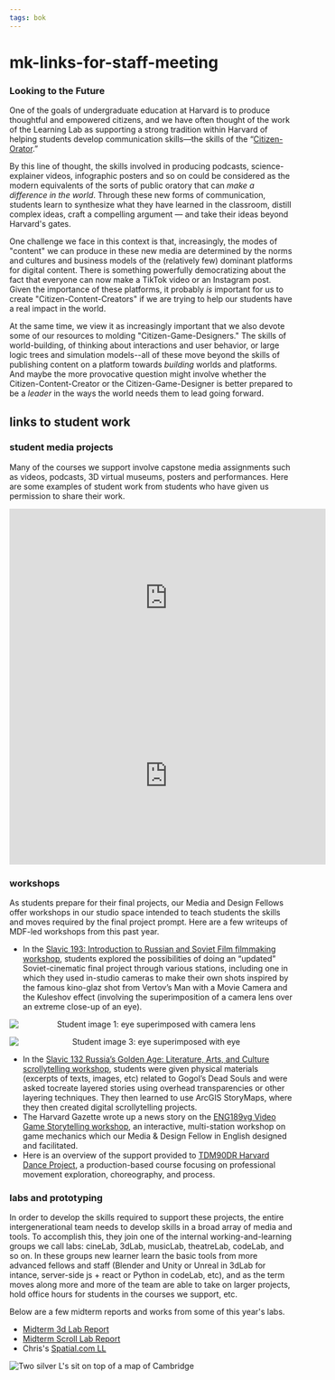 ```yaml
---
tags: bok
---
```

# mk-links-for-staff-meeting




### Looking to the Future

One of the goals of undergraduate education at Harvard is to produce thoughtful and empowered citizens, and we have often thought of the work of the Learning Lab as supporting a strong tradition within Harvard of helping students develop communication skills—the skills of the “[Citizen-Orator](https://penelope.uchicago.edu/Thayer/E/Roman/Texts/Quintilian/Institutio_Oratoria/1A*.html).”

By this line of thought, the skills involved in producing podcasts, science-explainer videos, infographic posters and so on could be considered as the modern equivalents of the sorts of public oratory that can *make a difference in the world*. Through these new forms of communication, students learn to synthesize what they have learned in the classroom, distill complex ideas, craft a compelling argument — and take their ideas beyond Harvard's gates. 

One challenge we face in this context is that, increasingly, the modes of "content" we can produce in these new media are determined by the norms and cultures and business models of the (relatively few) dominant platforms for digital content. There is something powerfully democratizing about the fact that everyone can now make a TikTok video or an Instagram post. Given the importance of these platforms, it probably *is* important for us to create "Citizen-Content-Creators" if we are trying to help our students have a real impact in the world. 

At the same time, we view it as increasingly important that we also devote some of our resources to molding "Citizen-Game-Designers." The skills of world-building, of thinking about interactions and user behavior, or large logic trees and simulation models--all of these move beyond the skills of publishing content on a platform towards *building* worlds and platforms. And maybe the more provocative question might involve whether the Citizen-Content-Creator or the Citizen-Game-Designer is better prepared to be a *leader* in the ways the world needs them to lead going forward.




## links to student work


### student media projects

Many of the courses we support involve capstone media assignments such as videos, podcasts, 3D virtual museums, posters and performances. Here are some examples of student work from students who have given us permission to share their work. 

<iframe width="560" height="315" src="https://www.youtube.com/embed/yk2axv35Y6A" title="YouTube video player" frameborder="0" allow="accelerometer; autoplay; clipboard-write; encrypted-media; gyroscope; picture-in-picture; web-share" allowfullscreen></iframe>

<iframe width="560" height="315" src="https://www.youtube.com/embed/WzVkUkxy5ao" title="YouTube video player" frameborder="0" allow="accelerometer; autoplay; clipboard-write; encrypted-media; gyroscope; picture-in-picture; web-share" allowfullscreen></iframe>



### workshops

As students prepare for their final projects, our Media and Design Fellows offer workshops in our studio space intended to teach students the skills and moves required by the final project prompt. Here are a few writeups of MDF-led workshops from this past year.

- In the [Slavic 193: Introduction to Russian and Soviet Film filmmaking workshop](https://hackmd.io/dcfSff1hQParO1vJU4Kk-Q), students explored the possibilities of doing an “updated” Soviet-cinematic final project through various stations, including one in which they used in-studio cameras to make their own shots inspired by the famous kino-glaz shot from Vertov’s Man with a Movie Camera and the Kuleshov effect (involving the superimposition of a camera lens over an extreme close-up of an eye).

<p align="center">
  <img src="https://files.slack.com/files-pri/T0HTW3H0V-F0458NRB7B7/square-anna-eye_320.gif?pub_secret=3dbc96fe74" alt="Student image 1: eye superimposed with camera lens" style="display: block; margin: 0 auto;">
</p>

<p align="center">
  <img src="https://files.slack.com/files-pri/T0HTW3H0V-F0458NRHFDK/eyes-with-eye-2_202.gif?pub_secret=ec23c3dc2d" alt="Student image 3: eye superimposed with eye" style="display: block; margin: 0 auto;">
</p>

- In the [Slavic 132 Russia’s Golden Age: Literature, Arts, and Culture scrollytelling workshop](https://hackmd.io/cBeSXx2kSI-XwHJ0fiN1lw), students were given physical materials (excerpts of texts, images, etc) related to Gogol’s Dead Souls and were asked tocreate layered stories using overhead transparencies or other layering techniques. They then learned to use ArcGIS StoryMaps, where they then created digital scrollytelling projects.
- The Harvard Gazette wrote up a news story on the [ENG189vg Video Game Storytelling workshop](https://news.harvard.edu/gazette/story/2023/03/new-english-class-focuses-on-video-game-narratives/), an interactive, multi-station workshop on game mechanics which our Media & Design Fellow in English designed and facilitated.
- Here is an overview of the support provided to [TDM90DR Harvard Dance Project](https://hackmd.io/-F-1iI9eR9KWe-GjQE3hCg?view), a production-based course focusing on professional movement exploration, choreography, and process.

### labs and prototyping

In order to develop the skills required to support these projects, the entire intergenerational team needs to develop skills in a broad array of media and tools. To accomplish this, they join one of the internal working-and-learning groups we call labs: cineLab, 3dLab, musicLab, theatreLab, codeLab, and so on. In these groups new learner learn the basic tools from more advanced fellows and staff (Blender and Unity or Unreal in 3dLab for intance, server-side js + react or Python in codeLab, etc), and as the term moves along more and more of the team are able to take on larger projects, hold office hours for students in the courses we support, etc.

Below are a few midterm reports and works from some of this year's labs.

- [Midterm 3d Lab Report](https://hackmd.io/HfkToOj2TZuPDsCn3wktAA)
- [Midterm Scroll Lab Report](https://hackmd.io/H3o22XVYRNCaL8EiyGQrKg)
- Chris's [Spatial.com LL](https://www.spatial.io/s/Chriss-Virtual-Place-645ba783356d2edff12c46ac?share=7142957900965085937)

![Two silver L's sit on top of a map of Cambridge](https://files.slack.com/files-pri/T0HTW3H0V-F043AS30FCM/ll-on-map-wide.jpg?pub_secret=251625b5e6)



